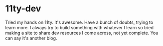 # 11ty-dev
Tried my hands on 11ty. It's awesome. Have a bunch of doubts, trying to learn more. I always try to build something with whatever I learn so tried making a site to share dev resources I come across, not yet complete. You can say it's another blog.
